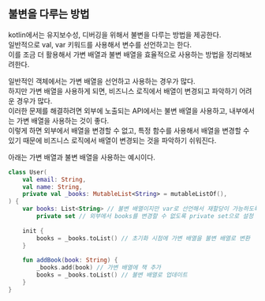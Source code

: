 ## 불변을 다루는 방법

kotlin에서는 유지보수성, 디버깅을 위해서 불변을 다루는 방법을 제공한다.  
일반적으로 val, var 키워드를 사용해서 변수를 선언하고는 한다.  
이를 조금 더 활용해서 가변 배열과 불변 배열을 효율적으로 사용하는 방법을 정리해보려한다.  

일반적인 객체에서는 가변 배열을 선언하고 사용하는 경우가 많다.  
하지만 가변 배열을 사용하게 되면, 비즈니스 로직에서 배열이 변경되고 파악하기 어려운 경우가 많다.  
이러한 문제를 해결하려면 외부에 노출되는 API에서는 불변 배열을 사용하고, 내부에서는 가변 배열을 사용하는 것이 좋다.  
이렇게 하면 외부에서 배열을 변경할 수 없고, 특정 함수를 사용해서 배열을 변경할 수 있기 때문에 비즈니스 로직에서 배열이 변경되는 것을 파악하기 쉬워진다.  

아래는 가변 배열과 불변 배열을 사용하는 예시이다.  

```kotlin
class User(
    val email: String,
    val name: String,
    private val _books: MutableList<String> = mutableListOf(), 
) {
    var books: List<String> // 불변 배열이지만 var로 선언해서 재할당이 가능하도록 수정.
        private set // 외부에서 books를 변경할 수 없도록 private set으로 설정
    
    init {
        books = _books.toList() // 초기화 시점에 가변 배열을 불변 배열로 변환
    }
    
    fun addBook(book: String) {
        _books.add(book) // 가변 배열에 책 추가
        books = _books.toList() // 불변 배열로 업데이트
    }
}
```
